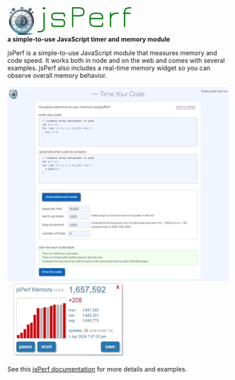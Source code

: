 <img valign="top" width="64" src="./src/assets/images/logo/logo256.png"/> <img valign="top" src="./src/assets/images/logo/logoText.png" alt="jsPerf"/><br>
<b>a simple-to-use JavaScript timer and memory module</b>
<br>

jsPerf is a simple-to-use JavaScript module that measures memory and code speed.
It works both in node and on the web and comes with several examples.
jsPerf also includes a real-time memory widget so you can observe overall memory behavior.
<br><br>
<img width="500" src="./src/assets/images/screenshots/timeYourCode.jpg" alt="time your code tool" />
&nbsp;&nbsp;
<img width="250" src="./src/assets/images/screenshots/jsPerfWidgetAnim.gif" alt="animated jsPerf widget" />
<br><br>
See this <a href="https://rg3h.github.io/jsPerf/">jsPerf documentation</a> for more details and examples.
